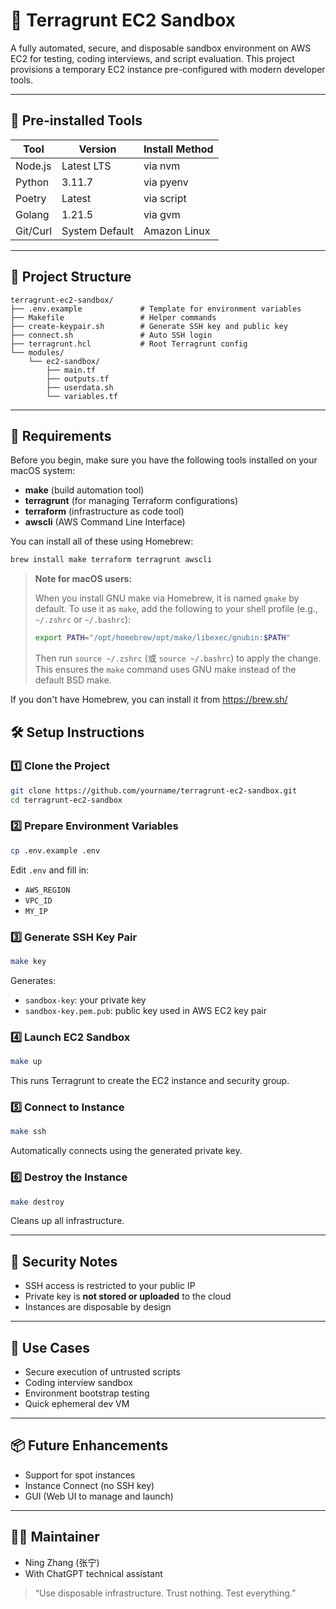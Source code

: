 # 🚀 Terragrunt EC2 Sandbox

A fully automated, secure, and disposable sandbox environment on AWS EC2 for testing, coding interviews, and script evaluation. This project provisions a temporary EC2 instance pre-configured with modern developer tools.

---

## 🧰 Pre-installed Tools

| Tool     | Version        | Install Method |
| -------- | -------------- | -------------- |
| Node.js  | Latest LTS     | via nvm        |
| Python   | 3.11.7         | via pyenv      |
| Poetry   | Latest         | via script     |
| Golang   | 1.21.5         | via gvm        |
| Git/Curl | System Default | Amazon Linux   |

---

## 📁 Project Structure

```
terragrunt-ec2-sandbox/
├── .env.example             # Template for environment variables
├── Makefile                 # Helper commands
├── create-keypair.sh        # Generate SSH key and public key
├── connect.sh               # Auto SSH login
├── terragrunt.hcl           # Root Terragrunt config
└── modules/
    └── ec2-sandbox/
        ├── main.tf
        ├── outputs.tf
        ├── userdata.sh
        └── variables.tf
```

---

## 💾 Requirements

Before you begin, make sure you have the following tools installed on your macOS system:

- **make** (build automation tool)
- **terragrunt** (for managing Terraform configurations)
- **terraform** (infrastructure as code tool)
- **awscli** (AWS Command Line Interface)

You can install all of these using Homebrew:

```bash
brew install make terraform terragrunt awscli
```

> **Note for macOS users:**
>
> When you install GNU make via Homebrew, it is named `gmake` by default. To use it as `make`, add the following to your shell profile (e.g., `~/.zshrc` or `~/.bashrc`):
>
> ```bash
> export PATH="/opt/homebrew/opt/make/libexec/gnubin:$PATH"
> ```
>
> Then run `source ~/.zshrc` (或 `source ~/.bashrc`) to apply the change. This ensures the `make` command uses GNU make instead of the default BSD make.

If you don't have Homebrew, you can install it from https://brew.sh/

## 🛠️ Setup Instructions

### 1️⃣ Clone the Project

```bash
git clone https://github.com/yourname/terragrunt-ec2-sandbox.git
cd terragrunt-ec2-sandbox
```

### 2️⃣ Prepare Environment Variables

```bash
cp .env.example .env
```

Edit `.env` and fill in:

* `AWS_REGION`
* `VPC_ID`
* `MY_IP`

### 3️⃣ Generate SSH Key Pair

```bash
make key
```

Generates:

* `sandbox-key`: your private key
* `sandbox-key.pem.pub`: public key used in AWS EC2 key pair

### 4️⃣ Launch EC2 Sandbox

```bash
make up
```

This runs Terragrunt to create the EC2 instance and security group.

### 5️⃣ Connect to Instance

```bash
make ssh
```

Automatically connects using the generated private key.

### 6️⃣ Destroy the Instance

```bash
make destroy
```

Cleans up all infrastructure.

---

## 🔐 Security Notes

* SSH access is restricted to your public IP
* Private key is **not stored or uploaded** to the cloud
* Instances are disposable by design

---

## 🧪 Use Cases

* Secure execution of untrusted scripts
* Coding interview sandbox
* Environment bootstrap testing
* Quick ephemeral dev VM

---

## 📦 Future Enhancements

* Support for spot instances
* Instance Connect (no SSH key)
* GUI (Web UI to manage and launch)

---

## 👨‍💻 Maintainer

* Ning Zhang (张宁)
* With ChatGPT technical assistant

> “Use disposable infrastructure. Trust nothing. Test everything.”
